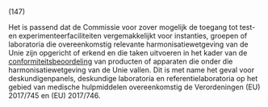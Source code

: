 (147)

Het is passend dat de Commissie voor zover mogelijk de toegang tot test- en experimenteerfaciliteiten vergemakkelijkt voor instanties, groepen of laboratoria die overeenkomstig relevante harmonisatiewetgeving van de Unie zijn opgericht of erkend en die taken uitvoeren in het kader van de [conformiteitsbeoordeling](a3.md#^conformiteitsbeoordeling) van producten of apparaten die onder die harmonisatiewetgeving van de Unie vallen. Dit is met name het geval voor deskundigenpanels, deskundige laboratoria en referentielaboratoria op het gebied van medische hulpmiddelen overeenkomstig de Verordeningen (EU) 2017/745 en (EU) 2017/746.